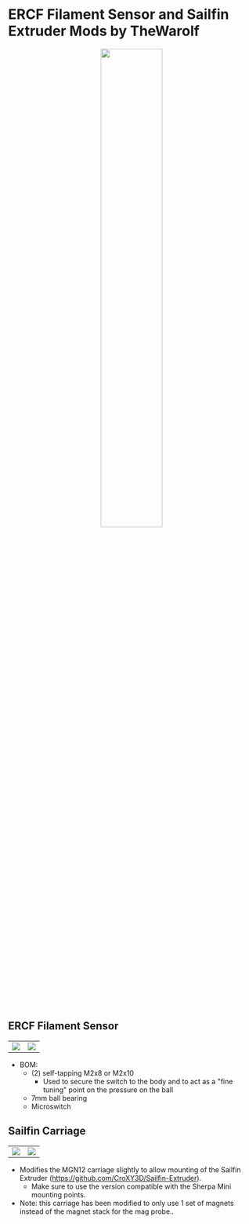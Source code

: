 
ERCF Filament Sensor and Sailfin Extruder Mods by TheWarolf
============
<CENTER><image src="images/hotend_mount_filament_sensor_mounted.jpg" height=50% width=50%></CENTER>
  
**ERCF Filament Sensor**
-----------------
<table width=100%>
<TR>
<TD width=50%><image src="images/hotend_mount_filament_sensor.jpg"></TD>
<TD width=50%><image src="images/hotend_mount_filament_sensor_section_view.png"></TD>
</TR>
</TABLE>

- BOM:
  - (2) self-tapping M2x8 or M2x10 
    - Used to secure the switch to the body and to act as a "fine tuning" point on the pressure on the ball
  - 7mm ball bearing
  - Microswitch
  
  
**Sailfin Carriage**
-----------------
<table width=100%>
<TR>
<TD width=50%><image src="images/mantis_sailfin.png"></TD>
<TD width=50%><image src="images/sailfin_mgn12_carriage.png"></TD>
</TR>
</TABLE>

- Modifies the MGN12 carriage slightly to allow mounting of the Sailfin Extruder (https://github.com/CroXY3D/Sailfin-Extruder).
  - Make sure to use the version compatible with the Sherpa Mini mounting points.
- Note: this carriage has been modified to only use 1 set of magnets instead of the magnet stack for the mag probe..  



